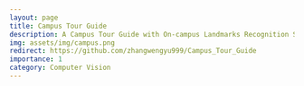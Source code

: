 ```yaml
---
layout: page
title: Campus Tour Guide
description: A Campus Tour Guide with On-campus Landmarks Recognition System by Convolutional Neural Network Models
img: assets/img/campus.png
redirect: https://github.com/zhangwengyu999/Campus_Tour_Guide
importance: 1
category: Computer Vision
---
```

